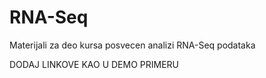 # RNA-Seq
Materijali za deo kursa posvecen analizi RNA-Seq podataka

DODAJ LINKOVE KAO U DEMO PRIMERU
